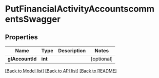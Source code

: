 # PutFinancialActivityAccountscommentsSwagger

## Properties
Name | Type | Description | Notes
------------ | ------------- | ------------- | -------------
**glAccountId** | **int** |  | [optional] 

[[Back to Model list]](../../README.md#documentation-for-models) [[Back to API list]](../../README.md#documentation-for-api-endpoints) [[Back to README]](../../README.md)

